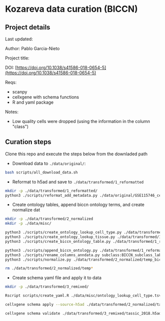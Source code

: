 # Kozareva data curation (BICCN)

## Project details

Last updated: 

Author: Pablo Garcia-Nieto

Project title: 

DOI: [https://doi.org/10.1038/s41586-018-0654-5](https://doi.org/10.1038/s41586-018-0654-5)

Reqs:

- scanpy
- cellxgene with schema functions
- R and yaml package

Notes:
- Low quality cells were dropped (using the information in the column "class")

## Curation steps

Clone this repo and execute the steps below from the downladed path

- Download data to `./data/original/`:

```bash
bash scripts/all_download_data.sh
```


- Reformat to h5ad and save to `./data/transformed/1_reformatted`

```bash
mkdir -p ./data/transformed/1_reformatted/
python3 ./scripts/reformat_add_metadata.py ./data/original/GSE115746_cells_exon_counts.csv.gz ./data/original/Supplementary_Table_10_Full_Metadata2.txt ./data/original/tsne_tassic_2018_no_NA.csv ./data/transformed/1_reformatted/tassic_2018.h5ad
```

- Create ontology tables, append biccn ontology terms, and create normalize dat

```bash
mkdir -p ./data/transformed/2_normalized
mkdir -p ./data/misc/

python3 ./scripts/create_ontology_lookup_cell_type.py ./data/transformed/1_reformatted/tassic_2018.h5ad ./data/misc/ontology_lookup_cell_type.tsv
python3 ./scripts/create_ontology_lookup_tissue.py ./data/transformed/1_reformatted/tassic_2018.h5ad ./data/misc/ontology_lookup_tissue.tsv
python3 ./scripts/create_biccn_ontology_table.py ./data/transformed/1_reformatted/tassic_2018.h5ad ./data/misc/ontology_biccn.txt

python3 ./scripts/append_biccn_ontology.py ./data/transformed/1_reformatted/tassic_2018.h5ad ./data/misc/ontology_biccn.txt ./data/transformed/2_normalized/temp_biccn.h5ad
python3 ./scripts/rename_columns_anndata.py subclass:BICCN_subclass_label,class:BICCN_class_label ./data/transformed/2_normalized/temp_biccn.h5ad ./data/transformed/2_normalized/temp_biccn_renamed.h5ad
python3 ./scripts/normalize.py ./data/transformed/2_normalized/temp_biccn_renamed.h5ad ./data/transformed/2_normalized/tassic_2018.h5ad

rm ./data/transformed/2_normalized/temp*

```

- Create schema yaml file and apply it to data

```bash
mkdir -p ./data/transformed/3_remixed/

Rscript scripts/create_yaml.R ./data/misc/ontology_lookup_cell_type.tsv ./data/misc/ontology_lookup_tissue.tsv ./schema.yml

cellxgene schema apply --source-h5ad ./data/transformed/2_normalized/tassic_2018.h5ad --remix-config ./schema.yml --output-filename ./data/transformed/3_remixed/tassic_2018.h5ad

cellxgene schema validate ./data/transformed/3_remixed/tassic_2018.h5ad
```
